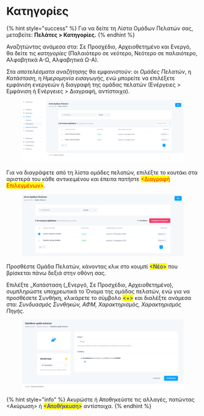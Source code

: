 # Κατηγορίες

{% hint style="success" %}
Για να δείτε τη Λίστα Ομάδων Πελατών σας, μεταβείτε: **Πελάτες > Κατηγορίες.**
{% endhint %}

Αναζητώντας ανάμεσα στα: Σε Προσχέδιο, Αρχειοθετημένο και Ενεργό, θα δείτε τις _κατηγορίες_ (Παλαιότερο σε νεότερο, Νεότερο σε παλαιότερο, Αλφαβητικά Α-Ω, Αλφαβητικά Ω-Α).

Στα _αποτελέσματα αναζήτησης_ θα εμφανιστούν: οι _Ομάδες Πελατών_, η _Κατάσταση_, η _Ημερομηνία εισαγωγής_, ενώ μπορείτε να επιλέξετε εμφάνιση ενεργειών ή διαγραφή της ομάδας πελατών (Ενέργειες > Εμφάνιση ή Ενέργειες > Διαγραφή, αντίστοιχα).

<figure><img src="../.gitbook/assets/ScreenHunter 28.png" alt=""><figcaption></figcaption></figure>

Για να διαγράψετε από τη λίστα ομάδες πελατών, επιλέξτε το κουτάκι στα αριστερά του κάθε αντικειμένου και έπειτα πατήστε <mark style="color:red;"><Διαγραφή Επιλεγμένων></mark>.

<figure><img src="../.gitbook/assets/ScreenHunter 29.png" alt=""><figcaption></figcaption></figure>

Προσθέστε Ομάδα Πελατών, κάνοντας κλικ στο κουμπί <mark style="color:blue;"><Νέο></mark> που βρίσκεται πάνω δεξιά στην οθόνη σας.

Επιλέξτε _Κατάσταση (_Ενεργό, Σε Προσχέδιο, Αρχειοθετημένο), συμπληρώστε υποχρεωτικά το Όνομα της ομάδας πελατών, ενώ για να προσθέσετε Συνθήκη, κλικάρετε το σύμβολο <mark style="color:blue;"><+></mark> και διαλέξτε ανάμεσα στα: _Συνδυασμός Συνθηκών, ΑΦΜ, Χαρακτηρισμός, Χαρακτηρισμός Πηγής._

<figure><img src="../.gitbook/assets/ScreenHunter 30.png" alt=""><figcaption></figcaption></figure>

{% hint style="info" %}
Ακυρώστε ή Αποθηκεύστε τις αλλαγές, πατώντας <Ακύρωση> ή <mark style="color:blue;"><Αποθήκευση></mark> αντίστοιχα.
{% endhint %}
